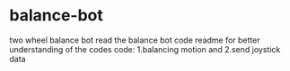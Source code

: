  # balance-bot
two wheel balance bot
read the balance bot code readme for better understanding of the codes 
code: 1.balancing motion and 2.send joystick data 
